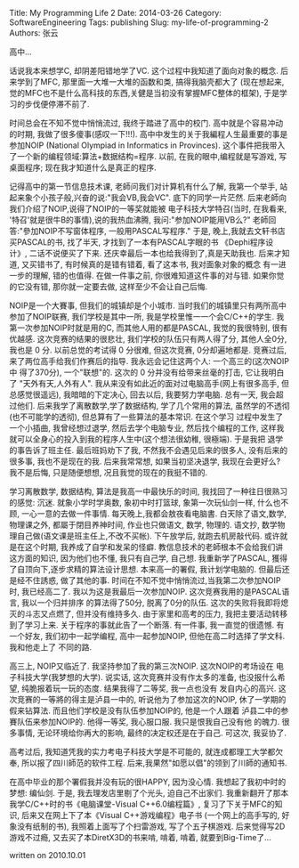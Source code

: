 Title: My Programming Life 2
Date: 2014-03-26
Category: SoftwareEngineering
Tags: publishing
Slug: my-life-of-programming-2
Authors: 张云


高中...

话说我本来想学C, 却阴差阳错地学了VC. 这个过程中我知道了面向对象的概念. 
后来学到了MFC, 那里面一大堆一大堆的函数和类, 搞得我脑壳都大了
(现在想起来, 觉的MFC也不是什么高科技的东西,关健是当初没有掌握MFC整体的框架),
于是学习的步伐便停滞不前了. 

时间总会在不知不觉中悄悄流过, 我终于踏进了高中的校门. 
高中就是个容易冲动的时期, 我做了很多傻事(感叹一下!!!). 
高中中发生的关于我編程人生最重要的事是参加NOIP
(National Olympiad in Informatics in Provinces). 
这个事件把我带入了一个新的编程领域:算法+数据结构=程序.
以前, 在我的眼中,编程就是写游戏, 写桌面程序; 现在我才知道什么是真正的程序. 

记得高中的第一节信息技术课, 老師问我们对计算机有什么了解, 我第一个举手,
站起来象个小孩子般,兴奋的说:"我会VB,我会VC".
底下的同学一片茫然. 后来老師向我们介绍了NOIP,说得了NOIP的一等奖就能被
电子科技大学特召(当时, 在我看来, '特召'就是很牛B的事情),说的我热血沸腾,
我问:"参加NOIP能用VB么?" 老師回答:"參加NOIP不写窗体程序, 一般用PASCAL写程序."
于是, 晚上,我就去文轩书店买PASCAL的书, 找了半天, 才找到了一本有PASCAL字眼的书
《Dephi程序设计》, 二话不说便买了下来. 还庆幸最后一本也给我得到了,真是天助我也. 
后来才知道, 又买错书了, 有时候真的是错有错着, 看了这本书, 我对面象对象的概念
有一进一步的理解, 错的也值得. 在做一件事之前, 你很难知道这件事的对与错. 
如果你觉的它没有错, 那你就一定要去做, 这样至少不会让自己后悔. 

NOIP是一个大賽事, 但我们的城镇却是个小城市. 当时我们的城镇里只有两所高中
参加了NOIP联赛, 我们学校是其中一所, 我是学校里惟一一个会C/C++的学生.
我第一次参加NOIP时就是用的C, 而其他人用的都是PASCAL, 我觉的我很特别,
很有优越感. 这次竞赛的结果的很悲壮, 我们学校的队伍只有两人得了分, 其他人全0分,
我也是 0 分. 以前总觉的考试得 0 分很难, 但这次竞赛, 0分却遍地都是. 竞赛过后,
来了两位高手给我们作赛后的指导. 我永远会记住这两个人: 一个高三的(这次NOIP中
得了370分), 一个"联想"的. 这次的 0 分并没有给带来丝毫的打击, 它让我明白了
"天外有天,人外有人". 我从来没有如此近的面对过电脑高手(网上有很多高手,
但总感觉很遥远), 我暗暗的下定决心, 回去以后, 我要努力学电脑. 总有一天,
我会超过他们. 后来我学了离散数学,学了数据结构, 学了几个常用的算法,
虽然学的不透彻(也不可能学的透彻), 但总算有了一些算法的基本常识. 在这个学习
过程中发生了一个小插曲, 我曾经想过退学, 然后去学个电脑专业, 然后找个编程的工作,
这样我就可以全身心的投入到我的程序人生中(这个想法很幼稚, 很極端). 于是我把
退学的事告诉了班主任. 最后班妈劝下了我, 不然我不会遇见后来的很多人, 
没有后来的很多事, 我也不是现在的我. 后来我常常想, 如果当初坚决退学, 
我现在会更好么? 我不是后悔, 只是随便想想, 况且我觉的现在的我挺不错的.

学习离散数学, 数据结构, 算法是我高一中最快乐的时间, 我找回了一种往日很熟习
的感觉: 沉迷. 就象小学时学奥数, 象初中时打篮球, 象第一次玩仙剑一样,
什么也不顾, 一心一意的去做一件事情. 每天晚上,我都会敖夜看电脑書.
白天除了语文,数学,物理课之外, 都屬于閉目养神时间, 作业也只做语文, 数学, 物理的.
语文抄, 数学物理自己做(语文课是班主任上,不改不买帐). 下午放学后,
就跑去机房敲代码. 或许就是在这个时期, 我养成了自学和发呆的怪癖.
教信息技术的老師根本不会给我们讲这方面的知识, 因为他们也不懂, 我只有自己学,
自己想. 我重新学了PASCAL, 獲得了自顶向下,逐步求精的算法设计思想.
本来高一的署假, 我计划学电脑的. 但最后还是经不住誘惑, 做了其他的事.
时间在不知不觉中悄悄流过,当我第二次参加NOIP时, 我已经高二了.
我以为这是我最后一次参加NOIP. 这次竞赛我用的是PASCAL语言, 我以一个归并排序
的算法得了50分, 脱离了0分的队伍. 这次的失败将我即将熄灭的斗志又点燃了,
但并没有维持多久. 由于家里和高考的压力, 我把主要活动转移到了学习上来.
关于程序的事就此告了一个断落. 有一件事, 我一直觉的很遗憾. 有一个好友,
我们初中一起学编程, 高中一起参加NOIP, 但他在高二时选择了学文科. 我和他走上了
不同的路.

高三上, NOIP又临近了. 我坚持参加了我的第三次NOIP. 这次NOIP的考场设在
电子科技大学(我梦想的大学). 说实话, 这次竞赛并没有作太多的准备,
也没报什么希望, 纯脆报着玩一玩的态度. 结果我得了二等奖, 我一点也没有
发自内心的高兴. 这次竞赛的一等將的得主是泸县一中的, 听说他为了参加这次的NOIP,
休了一学期的假来钻算法. 而且他们学校是没有队伍参加NOIP的, 他是一个人跟着
泸县二中的参賽队伍来参加NOIP的. 他得一等奖, 我心服口服. 我只是恨我自己没有他
的魄力. 很多事情, 无论环境给你再大的影响, 最终的决定权还是在于自己.
可这次, 我妥协了.

高考过后, 我知道凭我的实力考电子科技大学是不可能的, 就连成都理工大学都欠奉,
所以报了四川師范的软件工程. 后来,我果然"如愿以倡"的领到了川師的通知书.

在高中毕业的那个署假我并没有玩的很HAPPY, 因为没心情. 我想起了我初中时的梦想:
编仙剑. 于是, 我去理发店里剔了个光头, 迫自己不出家们.
我重新翻开了那本我学C/C++时的书《电脑课堂-Visual C++6.0编程篇》,
复习了下关于MFC的知识, 后来又在网上下了本《Visual C++游戏编程》电子书
(一个网上的高手写的, 好象没有纸制的书), 我照着上面写了个扫雷游戏,
写了个五子棋游戏. 后来觉得写2D游戏不过瘾, 又去买了本DiretX3D的书来啃,
啃着, 啃着, 就要到Big-Time了...

written on 2010.10.01

